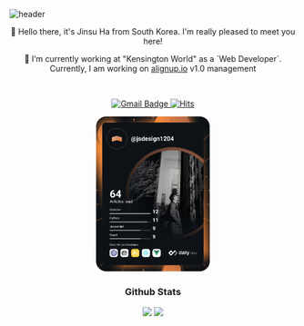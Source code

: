 ![header](https://capsule-render.vercel.app/api?type=waving&section=footer&color=timeGradient&height=250&text=Jinsu%20Ha&fontAlign=65&fontAlignY=70&desc=Chin%20Shuu&descSize=25&descAlign=74&descAlignY=85&animation=fadeIn)

<p align="center">👋  Hello there, it's Jinsu Ha from South Korea. I'm really pleased to meet you here!</p>
<p align="center">🔭 I’m currently working at "Kensington World" as a `Web Developer`. <br/>Currently, I am working on <a href="http://alignup.io">alignup.io</a> v1.0 management</p>
<br/>

<p align="center">
  <a href="mailto:jsdesign1204@gmail.com">
    <img src="https://camo.githubusercontent.com/cdeddb8393aab61cb76067d5c878d88b8b696386467c62205c38ccf821a3faa1/68747470733a2f2f696d672e736869656c64732e696f2f62616467652f476d61696c2d6431343833363f7374796c653d666c61742d737175617265266c6f676f3d476d61696c266c6f676f436f6c6f723d7768697465266c696e6b3d6d61696c746f3a6a7364657369676e3132303440676d61696c2e636f6d" alt="Gmail Badge" data-canonical-src="https://img.shields.io/badge/Gmail-d14836?style=flat-square&amp;logo=Gmail&amp;logoColor=white&amp;link=mailto:jsdesign1204@gmail.com" style="max-width:100%;">
  </a>
  <a href="https://hits.seeyoufarm.com" rel="nofollow">
    <img src="https://camo.githubusercontent.com/9c9679c10cf03865999eb83dbf3a67070e57f9862a09f1ba4d4ee328055ce533/68747470733a2f2f686974732e736565796f756661726d2e636f6d2f6170692f636f756e742f696e63722f62616467652e7376673f75726c3d68747470732533412532462532466769746875622e636f6d253246416368656c6f75733126636f756e745f62673d253233373943383344267469746c655f62673d2532333535353535352669636f6e3d61746f6d2e7376672669636f6e5f636f6c6f723d253233453745374537267469746c653d6869747326656467655f666c61743d66616c7365" alt="Hits" data-canonical-src="https://hits.seeyoufarm.com/api/count/incr/badge.svg?url=https%3A%2F%2Fgithub.com%2FAchelous1&amp;count_bg=%2379C83D&amp;title_bg=%23555555&amp;icon=atom.svg&amp;icon_color=%23E7E7E7&amp;title=hits&amp;edge_flat=false" style="max-width:100%;">
  </a>
  
</p>
<div align="center">
<a href="https://app.daily.dev/DailyDevTips"><img src="https://github.com/Achelous1/Achelous1/blob/main/devcard.svg" width="200" alt="Chin Shuu's Dev Card"/></a>
</div>

<div align="center">
<h3> Github Stats </h3>
<img src="https://github-readme-stats.vercel.app/api?username=Achelous1&count_private=true&show_icons=true&theme=vue">
<img src="https://github-readme-stats.vercel.app/api/top-langs/?username=Achelous1&langs_count=10&layout=compact">

</div>
<!--
### GitHub Stats⚡
![ISA github stats](https://github-readme-stats.vercel.app/api?username=Achelous1&count_private=true&show_icons=true&theme=vue)

### Languages Used in Repositories⚡
[![Top Langs](https://github-readme-stats.vercel.app/api/top-langs/?username=Achelous1&langs_count=10&layout=compact)](https://github.com/anuraghazra/github-readme-stats)
-->